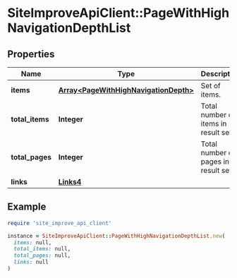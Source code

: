 # SiteImproveApiClient::PageWithHighNavigationDepthList

## Properties

| Name | Type | Description | Notes |
| ---- | ---- | ----------- | ----- |
| **items** | [**Array&lt;PageWithHighNavigationDepth&gt;**](PageWithHighNavigationDepth.md) | Set of items. |  |
| **total_items** | **Integer** | Total number of items in result set. |  |
| **total_pages** | **Integer** | Total number of pages in result set. |  |
| **links** | [**Links4**](Links4.md) |  | [optional] |

## Example

```ruby
require 'site_improve_api_client'

instance = SiteImproveApiClient::PageWithHighNavigationDepthList.new(
  items: null,
  total_items: null,
  total_pages: null,
  links: null
)
```

